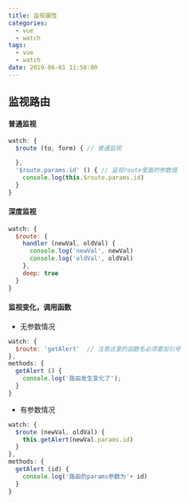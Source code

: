 ```yaml
---
title: 监视属性
categories: 
  - vue
  - watch
tags: 
  - vue
  - watch
date: 2019-06-01 11:50:00
---
```

## 监视路由 
<!-- more -->
#### 普通监视
```javascript
watch: {
  $route (to, form) { // 普通监视

  },
  '$route.params.id' () { // 监视route里面的参数值
    console.log(this.$route.params.id)
  }
} 
```
#### 深度监视
```javascript
watch: {
  $route: {
    handler (newVal, oldVal) {
      console.log('newVal', newVal)
      console.log('oldVal', oldVal)
    },
    deep: true
  }
}
```
#### 监视变化，调用函数
+ 无参数情况
```javascript
watch: {
  $route: 'getAlert'  // 注意这里的函数名必须要加引号
},
methods: {
  getAlert () {
    console.log('路由发生变化了');
  }
}
```
+ 有参数情况
```javascript
watch: {
  $route (newVal, oldVal) {
    this.getAlert(newVal.params.id)
  }
},
methods: {
  getAlert (id) {
    console.log('路由的params参数为'+ id)
  }
}
```